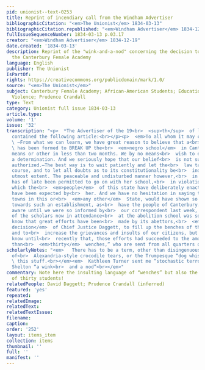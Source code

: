 ```yaml
---
pid: unionist--text-0253
title: Reprint of incendiary call from the Windham Advertiser
bibliographicCitation: "<em>The Unionist</em> 1834-03-13"
bibliographicCitation.republished: "<em>Windham Advertiser</em> 1834-12-19"
fullIssueSequenceNumber: 1834-03-13 p.03.17
creator: "<em>Windham Advertiser</em> 1834-12-19"
date.created: '1834-03-13'
description: Reprint of the "wink-and-a-nod" concerning the decision to "BREAK UP"
  the Canterbury Female Academy
language: English
publisher: The Unionist
IsPartOf: 
rights: https://creativecommons.org/publicdomain/mark/1.0/
source: "<em>The Unionist</em>"
subject: Canterbury Female Academy; African-American Students; Education; Race; Vigilante
  Violence; Prudence Crandall
type: Text
category: Unionist full issue 1834-03-13
article.type: 
volume: '1'
issue: '32'
transcription: "<p>  *The Advertiser of the 19<br>  <sup>th</sup>  of last December
  contained the following article:<br></p><p>  <em>To all whom it may concern.</em>
  \ —From what we can learn, we have great reason to believe that a<br>  <em>determination</em>
  \ has been formed to BREAK UP the<br>  <em>negro school</em>  in Canterbury by some
  means or other in less than two months. We by no means<br>  wish to encourage such
  a determination. And we seriously hope that our belief<br>  is not sufficiently
  authorized.—The best way is to wait patiently and let the<br>  law take its own
  course, and to let all doubts as to its constitutionality be<br>  indulged to their
  utmost extent. The peaceable and undisturbed manner however,<br>  in which the Instructress
  has of late been permitted to go on with her school,<br>  in violation of a law
  which the<br>  <em>people</em>  of this state have deliberately enacted could hardly
  have been expected by<br>  her. And we have no hesitation in saying that but few
  towns in this or<br>  <em>any other</em>  State, would have shown so much forbearance
  towards such an establishment, as<br>  have the people of Canterbury. We were not
  aware until we were so informed by<br>  our correspondent last week, that the number
  of the scholars now in attendance<br>  at the abolition school was so great. We
  know that great efforts have been<br>  made by its abettors,<br>  <em>since the
  decision</em>  of Chief Justice Daggett, to fill up the benches of the school house,
  and to<br>  increase the grievances and insults of our citizens, but we did not
  know until<br>  recently that, those efforts had succeeded to the amount of “more
  than<br>  <em>thirty</em>  wenches,” who are sent from all quarters of the globe!<br></p>"
scholarlyNotes: "<em>   There has to be a term, other than disingenuous, for the Cyril
  of<br>  Alexandria-style crocodile tears, or the Trumpesque “dog whistle” to describe<br>
  \ this stuff.<br></em><em>  Kathleen Turner sent me “stochastic terrorism” and Marjorie
  Shelton “a wink<br>  and a nod”<br></em>"
commentary: Note here the insulting language of “wenches” but also the high number
  of thirty students!
relatedPeople: David Daggett; Prudence Crandall (inferred)
featured: 'yes'
repeated: 
relatedImage: 
relatedText: 
relatedTextIssue: 
filename: 
caption: 
order: '252'
layout: items_item
collection: items
thumbnail: ''
full: ''
manifest: ''
---
```


